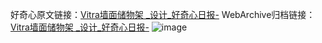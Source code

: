 好奇心原文链接：[Vitra墙面储物架 _设计_好奇心日报-](https://www.qdaily.com/articles/2401.html)
WebArchive归档链接：[Vitra墙面储物架 _设计_好奇心日报-](http://web.archive.org/web/20190623151059/https://www.qdaily.com/articles/2401.html)
![image](http://ww3.sinaimg.cn/large/007d5XDpgy1g3vc2dki3rj30u02gvtjb)